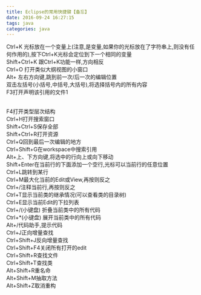 ```yaml
---
title: Eclipse的常用快捷键【备忘】
date: 2016-09-24 16:27:15
tags: java
categories: java
---
```


Ctrl+K 光标放在一个变量上(注意,是变量,如果你的光标放在了字符串上,则没有任何作用的),按下Ctrl+K光标会定位到下一个相同的变量
<br />Shift+Ctrl+K 跟Ctrl+K功能一样,方向相反
<br />Ctrl+O 打开类似大纲视图的小窗口
<br />Alt+ 左右方向键,跳到前一次/后一次的编辑位置
<br />双击左括号(小括号,中括号,大括号),将选择括号内的所有内容
<br />F3打开声明该引用的文件1

<!--more -->

<br />F4打开类型层次结构
<br />Ctrl+H打开搜索窗口
<br />Shift+Ctrl+S保存全部
<br />Shift+Ctrl+R打开资源
<br />Ctrl+Q回到最后一次编辑的地方
<br />Ctrl+Shift+G在workspace中搜索引用
<br />Alt+上、下方向键,将选中的行向上或向下移动
<br />Shift+Enter在当前行的下面添加一个空行,光标可以当前行的任意位置
<br />Ctrl+L跳转到某行
<br />Ctrl+M最大化当前的Edit或View,再按则反之
<br />Ctrl+/注释当前行,再按则反之
<br />Ctrl+T显示当前类的继承情况(可以查看类的目录树)
<br />Ctrl+E显示当前Edit的下拉列表
<br />Ctrl+/(小键盘) 折叠当前类中的所有代码
<br />Ctrl+*(小键盘) 展开当前类中的所有代码
<br />Alt+/代码助手,提示代码
<br />Ctrl+J正向增量查找
<br />Ctrl+Shift+J反向增量查找
<br />Ctrl+Shift+F4关闭所有打开的edit
<br />Ctrl+Shift+R查找文件
<br />Ctrl+Shift+T查找类
<br />Alt+Shift+R重名命
<br />Alt+Shift+M抽取方法
<br />Alt+Shift+Z取消重构